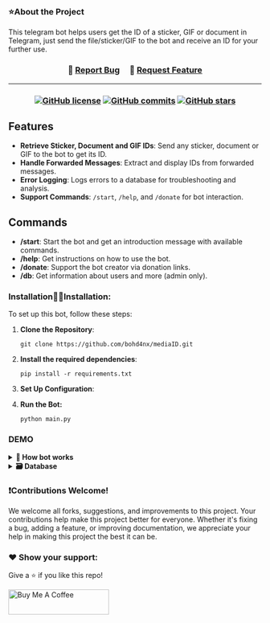 ### ⭐About the Project

This telegram bot helps users get the ID of a sticker, GIF or document in Telegram, just send the file/sticker/GIF to the bot and receive an ID for your further use.

<h3 align="center">
🔹
<a href="https://github.com/bohd4nx/mediaID/issues">Report Bug</a> &nbsp; &nbsp;
🔹
<a href="https://github.com/bohd4nx/mediaID/issues">Request Feature</a>
</h3>

---

<h3 align="center">

[![GitHub license](https://img.shields.io/github/license/bohd4nx/mediaID.svg)](https://github.com/bohd4nx/mediaID/blob/main/LICENSE)
[![GitHub commits](https://badgen.net/github/commits/bohd4nx/mediaID)](https://github.com/bohd4nx/mediaID/)
[![GitHub stars](https://badgen.net/github/stars/bohd4nx/mediaID)](https://github.com/bohd4nx/mediaID/)

</h3>

## Features

- **Retrieve Sticker,  Document and GIF IDs**: Send any sticker, document or  GIF to the bot to get its ID.
- **Handle Forwarded Messages**: Extract and display IDs from forwarded messages.
- **Error Logging**: Logs errors to a database for troubleshooting and analysis.
- **Support Commands**: `/start`, `/help`, and `/donate` for bot interaction.

## Commands

- **/start**: Start the bot and get an introduction message with available commands.
- **/help**: Get instructions on how to use the bot.
- **/donate**: Support the bot creator via donation links.
- **/db**: Get information about users and more (admin only).

### Installation👨‍💻Installation:

To set up this bot, follow these steps:

1. **Clone the Repository**:

    ```
    git clone https://github.com/bohd4nx/mediaID.git
    ```
   
2. **Install the required dependencies**:

   ```
   pip install -r requirements.txt
   ```
   
3. **Set Up Configuration**:

4. **Run the Bot:**

     ```
     python main.py
     ```

### DEMO

<details>
  <summary><b>👾 How bot works</b></summary>


https://github.com/user-attachments/assets/0e325bc9-8ac7-41ed-a35a-64d4c8c7f072


</details>

<details>
  <summary><b>🗃️ Database</b></summary>
    
![image](https://github.com/user-attachments/assets/f51bfb05-62d3-4049-97ed-5bd15e57dc50)
![image](https://github.com/user-attachments/assets/93dfce9f-0f69-47bc-ad9e-c9d5304088c9)
![image](https://github.com/user-attachments/assets/6c035dac-701a-4731-a034-7ef4908846c7)


</details>

### ❗Contributions Welcome!

We welcome all forks, suggestions, and improvements to this project. Your contributions help make this project better for everyone. Whether it's fixing a bug, adding a feature, or improving documentation, we appreciate your help in making this project the best it can be.

### ❤️ Show your support:

Give a ⭐ if you like this repo!

<a href="https://www.buymeacoffee.com/bohd4n" target="_blank"><img src="https://cdn.buymeacoffee.com/buttons/v2/default-violet.png" alt="Buy Me A Coffee" height= "50px" width= "200px" ></a>
